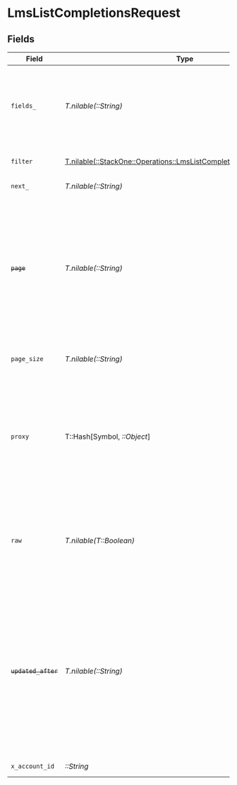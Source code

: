 # LmsListCompletionsRequest


## Fields

| Field                                                                                                                                                                                                                                                                                                                   | Type                                                                                                                                                                                                                                                                                                                    | Required                                                                                                                                                                                                                                                                                                                | Description                                                                                                                                                                                                                                                                                                             | Example                                                                                                                                                                                                                                                                                                                 |
| ----------------------------------------------------------------------------------------------------------------------------------------------------------------------------------------------------------------------------------------------------------------------------------------------------------------------- | ----------------------------------------------------------------------------------------------------------------------------------------------------------------------------------------------------------------------------------------------------------------------------------------------------------------------- | ----------------------------------------------------------------------------------------------------------------------------------------------------------------------------------------------------------------------------------------------------------------------------------------------------------------------- | ----------------------------------------------------------------------------------------------------------------------------------------------------------------------------------------------------------------------------------------------------------------------------------------------------------------------- | ----------------------------------------------------------------------------------------------------------------------------------------------------------------------------------------------------------------------------------------------------------------------------------------------------------------------- |
| `fields_`                                                                                                                                                                                                                                                                                                               | *T.nilable(::String)*                                                                                                                                                                                                                                                                                                   | :heavy_minus_sign:                                                                                                                                                                                                                                                                                                      | The comma separated list of fields that will be returned in the response (if empty, all fields are returned)                                                                                                                                                                                                            | id,remote_id,external_id,remote_external_id,external_reference,content_id,remote_content_id,course_id,remote_course_id,user_id,remote_user_id,completed_at,updated_at,created_at,result,content_external_reference,learning_object_type,learning_object_id,remote_learning_object_id,learning_object_external_reference |
| `filter`                                                                                                                                                                                                                                                                                                                | [T.nilable(::StackOne::Operations::LmsListCompletionsQueryParamFilter)](../../models/operations/lmslistcompletionsqueryparamfilter.md)                                                                                                                                                                                  | :heavy_minus_sign:                                                                                                                                                                                                                                                                                                      | LMS Completions Filter                                                                                                                                                                                                                                                                                                  |                                                                                                                                                                                                                                                                                                                         |
| `next_`                                                                                                                                                                                                                                                                                                                 | *T.nilable(::String)*                                                                                                                                                                                                                                                                                                   | :heavy_minus_sign:                                                                                                                                                                                                                                                                                                      | The unified cursor                                                                                                                                                                                                                                                                                                      |                                                                                                                                                                                                                                                                                                                         |
| ~~`page`~~                                                                                                                                                                                                                                                                                                              | *T.nilable(::String)*                                                                                                                                                                                                                                                                                                   | :heavy_minus_sign:                                                                                                                                                                                                                                                                                                      | : warning: ** DEPRECATED **: This will be removed in a future release, please migrate away from it as soon as possible.<br/><br/>The page number of the results to fetch                                                                                                                                                |                                                                                                                                                                                                                                                                                                                         |
| `page_size`                                                                                                                                                                                                                                                                                                             | *T.nilable(::String)*                                                                                                                                                                                                                                                                                                   | :heavy_minus_sign:                                                                                                                                                                                                                                                                                                      | The number of results per page (default value is 25)                                                                                                                                                                                                                                                                    |                                                                                                                                                                                                                                                                                                                         |
| `proxy`                                                                                                                                                                                                                                                                                                                 | T::Hash[Symbol, *::Object*]                                                                                                                                                                                                                                                                                             | :heavy_minus_sign:                                                                                                                                                                                                                                                                                                      | Query parameters that can be used to pass through parameters to the underlying provider request by surrounding them with 'proxy' key                                                                                                                                                                                    |                                                                                                                                                                                                                                                                                                                         |
| `raw`                                                                                                                                                                                                                                                                                                                   | *T.nilable(T::Boolean)*                                                                                                                                                                                                                                                                                                 | :heavy_minus_sign:                                                                                                                                                                                                                                                                                                      | Indicates that the raw request result should be returned in addition to the mapped result (default value is false)                                                                                                                                                                                                      |                                                                                                                                                                                                                                                                                                                         |
| ~~`updated_after`~~                                                                                                                                                                                                                                                                                                     | *T.nilable(::String)*                                                                                                                                                                                                                                                                                                   | :heavy_minus_sign:                                                                                                                                                                                                                                                                                                      | : warning: ** DEPRECATED **: This will be removed in a future release, please migrate away from it as soon as possible.<br/><br/>Use a string with a date to only select results updated after that given date                                                                                                          | 2020-01-01T00:00:00.000Z                                                                                                                                                                                                                                                                                                |
| `x_account_id`                                                                                                                                                                                                                                                                                                          | *::String*                                                                                                                                                                                                                                                                                                              | :heavy_check_mark:                                                                                                                                                                                                                                                                                                      | The account identifier                                                                                                                                                                                                                                                                                                  |                                                                                                                                                                                                                                                                                                                         |